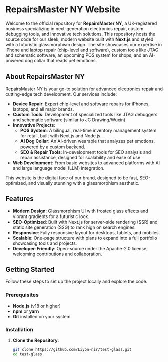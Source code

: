 # RepairsMaster NY Website

Welcome to the official repository for **RepairsMaster NY**, a UK-registered business specializing in next-generation electronics repair, custom debugging tools, and innovative tech solutions. This repository hosts the source code for our sleek, modern website built with **Next.js** and styled with a futuristic glassmorphism design. The site showcases our expertise in iPhone and laptop repair (chip-level and software), custom tools like JTAG and schematic software, an upcoming POS system for shops, and an AI-powered dog collar that reads pet emotions.

## About RepairsMaster NY

RepairsMaster NY is your go-to solution for advanced electronics repair and cutting-edge tech development. Our services include:
- **Device Repair**: Expert chip-level and software repairs for iPhones, laptops, and all major brands.
- **Custom Tools**: Development of specialized tools like JTAG debuggers and schematic software (similar to JC Drawing/Wuxin).
- **Innovative Projects**:
  - **POS System**: A bilingual, real-time inventory management system for retail, built with Next.js and Node.js.
  - **AI Dog Collar**: An AI-driven wearable that analyzes pet emotions, powered by a custom backend.
  - **SEO & Repair Tools**: In-development tools for SEO analysis and repair assistance, designed for scalability and ease of use.
- **Web Development**: From basic websites to advanced platforms with AI and large language model (LLM) integration.

This website is the digital face of our brand, designed to be fast, SEO-optimized, and visually stunning with a glassmorphism aesthetic.

## Features

- **Modern Design**: Glassmorphism UI with frosted glass effects and vibrant gradients for a futuristic look.
- **SEO-Optimized**: Built with Next.js for server-side rendering (SSR) and static site generation (SSG) to rank high on search engines.
- **Responsive**: Fully responsive layout for desktops, tablets, and mobiles.
- **Scalable**: One-page structure with plans to expand into a full portfolio showcasing tools and projects.
- **Developer-Friendly**: Open-source under the Apache-2.0 license, welcoming contributions and collaboration.

## Getting Started

Follow these steps to set up the project locally and explore the code.

### Prerequisites
- **Node.js** (v18 or higher)
- **npm** or **yarn**
- **Git** installed on your system

### Installation
1. **Clone the Repository**:
   ```bash
   git clone https://github.com/Liyon-nir/test-glass.git
   cd test-glass
